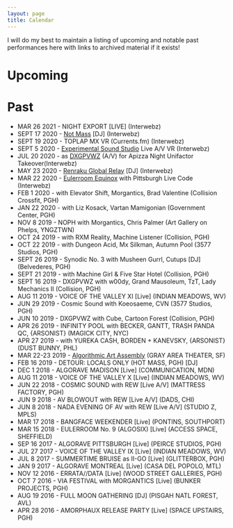 ```yaml
---
layout: page
title: Calendar
---
```


I will do my best to maintain a listing of upcoming and notable past performances here with links to archived material if it exists!

# Upcoming

# Past
- MAR 26 2021 - NIGHT EXPORT [LIVE] (Interwebz)
- SEPT 17 2020 - [Not Mass](https://www.twitch.tv/hotmasspgh) [DJ] (Interwebz)
- SEPT 19 2020 - TOPLAP MX VR (Currents.fm) (Interwebz)
- SEPT 5 2020 - [Experimental Sound Studio](https://ess.org/esscalendar/tqc-collision) Live A/V VR (Interwebz)
- JUL 20 2020 - as [DXGPVWZ](https://vimeo.com/dxgpvwz/#/preview) (A/V) for Apizza Night Unifactor Takeover(Interwebz)
- MAY 23 2020 - [Renraku Global Relay](https://soundcloud.com/spednar/renraku-global-relay-dj-set) [DJ] (Interwebz)
- MAR 22 2020 - [Eulerroom Equinox](https://www.youtube.com/watch?v=u8x0B_MrNQs) with Pittsburgh Live Code (Interwebz)
- FEB 1 2020 - with Elevator Shift, Morgantics, Brad Valentine (Collision Crossfit, PGH)
- JAN 22 2020 - with Liz Kosack, Vartan Mamigonian (Government Center, PGH)
- NOV 8 2019 - NOPH with Morgantics, Chris Palmer (Art Gallery on Phelps, YNGZTWN)
- OCT 24 2019 - with RXM Reality, Machine Listener (Collision, PGH)
- OCT 22 2019 - with Dungeon Acid, Mx Silkman, Autumn Pool (3577 Studios, PGH)
- SEPT 26 2019 - Synodic No. 3 with Musheen Gurrl, Cutups [DJ] (Belvederes, PGH)
- SEPT 21 2019 - with Machine Girl & Five Star Hotel (Collision, PGH)
- SEPT 16 2019 - DXGPVWZ with w00dy, Grand Mausoleum, TzT, Lady Mechanics II (Collision, PGH)
- AUG 11 2019 - VOICE OF THE VALLEY XI [Live] (INDIAN MEADOWS, WV)
- JUN 29 2019 - Cosmic Sound with Koeosaeme, CVN (3577 Studios, PGH)
- JUN 10 2019 - DXGPVWZ with Cube, Cartoon Forest (Collision, PGH)
- APR 26 2019 - INFINITY POOL with BECKER, GANTT, TRASH PANDA QC, {ARSONIST} (MAGICK CITY, NYC)
- APR 27 2019 - with YUREKA CASH, BORDEN + KANEVSKY, {ARSONIST} (DUST BUNNY, PHL)
- MAR 22-23 2019 - [Algorithmic Art Assembly](https://www.youtube.com/watch?v=RxDResGTLVc) (GRAY AREA THEATER, SF)
- FEB 16 2019 - DETOUR: LOCALS ONLY (HOT MASS, PGH) [DJ]
- DEC 1 2018 - ALGORAVE MADISON [Live] (COMMUNICATION, MDN)
- AUG 11 2018 - VOICE OF THE VALLEY X [Live] (INDIAN MEADOWS, WV)
- JUN 22 2018 - COSMIC SOUND with REW [Live A/V] (MATTRESS FACTORY, PGH)
- JUN 9 2018 - AV BLOWOUT with REW [Live A/V] (DADS, CHI)
- JUN 8 2018 - NADA EVENING OF AV with REW [Live A/V] (STUDIO Z, MPLS)
- MAR 17 2018 - BANGFACE WEEKENDER [Live] (PONTINS, SOUTHPORT)
- MAR 15 2018 - EULERROOM No. 9 (ALGOSIX) [Live] (ACCESS SPACE, SHEFFIELD)
- SEP 16 2017 - ALGORAVE PITTSBURGH [Live] (PEIRCE STUDIOS, PGH)
- JUL 27 2017 - VOICE OF THE VALLEY IX [Live] (INDIAN MEADOWS, WV)
- JUL 8 2017 - SUMMERTIME BRUISE as II-GO [Live] (GLITTERBOX, PGH)
- JAN 9 2017 - ALGORAVE MONTREAL [Live] (CASA DEL POPOLO, MTL)
- NOV 12 2016 - ERRATA//DATA [Live] (WOOD STREET GALLERIES, PGH)
- OCT 7 2016 - VIA FESTIVAL with MORGANTICS [Live] (BUNKER PROJECTS, PGH)
- AUG 19 2016 - FULL MOON GATHERING [DJ] (PISGAH NATL FOREST, AVL)
- APR 28 2016 - AMORPHAUX RELEASE PARTY [Live] (SPACE UPSTAIRS, PGH)
